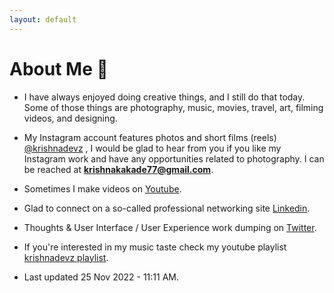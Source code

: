 ```yaml
---
layout: default
---
```


# About Me 📝

* I have always enjoyed doing creative things, and I still do that today. Some of those things are photography, music, movies, travel, art, filming videos, and designing.

* My Instagram account features photos and short films (reels) [@krishnadevz](https://www.instagram.com/krishnadevz/) , I would be glad to hear from you if you like my Instagram work and have any opportunities related to photography. I can be reached at **krishnakakade77@gmail.com**. 

* Sometimes I make videos on [Youtube](https://www.youtube.com/channel/UCTtvSf6G8KHpeh2i8t48PsQ).
* Glad to connect on a so-called professional networking site [Linkedin](https://www.linkedin.com/in/krishnakakade/).
* Thoughts & User Interface / User Experience work dumping on [Twitter](https://twitter.com/krishnadevz).
* If you're interested in my music taste check my youtube playlist [krishnadevz playlist](https://youtube.com/playlist?list=PLpgxnKQJjhelT86IP_4S-DNQWHNIpaxYo).
* Last updated 25 Nov 2022 - 11:11 AM. 



